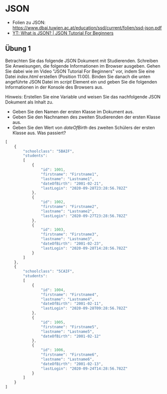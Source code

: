 # JSON

- Folien zu JSON: https://www.dbai.tuwien.ac.at/education/ssd/current/folien/ssd-json.pdf
- [YT: What is JSON? | JSON Tutorial For Beginners](https://www.youtube.com/watch?v=uw_rP5bV9r0)

## Übung 1

Betrachten Sie das folgende JSON Dokument mit Studierenden. Schreiben Sie Anweisungen, die folgende
Informationen im Browser ausgeben. Gehen Sie dabei wie im Video "JSON Tutorial For Beginners" vor,
indem Sie eine Datei *index.html* erstellen (Position 11:00). Binden Sie danach die unten angeführte JSON Datei 
im *script* Element ein und geben Sie die folgenden Informationen in der Konsole des Browsers aus.

Hinweis: Erstellen Sie eine Variable und weisen Sie das nachfolgende JSON Dokument als Inhalt zu.

- Geben Sie den Namen der ersten Klasse im Dokument aus.
- Geben Sie den Nachnamen des zweiten Studierenden der ersten Klasse aus.
- Geben Sie den Wert von *dateOfBirth* des zweiten Schülers der ersten Klasse aus. Was passiert?

```javascript
[
    {
        "schoolclass": "5BAIF",
        "students":
        [
            {
                "id": 1001,
                "firstname": "Firstname1",
                "lastname": "Lastname1",
                "dateOfBirth": "2001-02-21",
                "lastLogin": "2020-09-28T23:28:56.782Z"
            },
            {
                "id": 1002,
                "firstname": "Firstname2",
                "lastname": "Lastname2",
                "lastLogin": "2020-09-27T23:28:56.782Z"
            },
            {
                "id": 1003,
                "firstname": "Firstname3",
                "lastname": "Lastname3",
                "dateOfBirth": "2001-02-23",
                "lastLogin": "2020-09-28T14:28:56.782Z"
            }
        ]
    },
    {
        "schoolclass": "5CAIF",
        "students":
        [
            {
                "id": 1004,
                "firstname": "Firstname4",
                "lastname": "Lastname4",
                "dateOfBirth": "2001-02-11",
                "lastLogin": "2020-09-28T09:28:56.782Z"
            },
            {
                "id": 1005,
                "firstname": "Firstname5",
                "lastname": "Lastname5",
                "dateOfBirth": "2001-02-12"
            },
            {
                "id": 1006,
                "firstname": "Firstname6",
                "lastname": "Lastname6",
                "dateOfBirth": "2001-02-13",
                "lastLogin": "2020-09-24T14:28:56.782Z"
            }
        ]
    }
]
```
